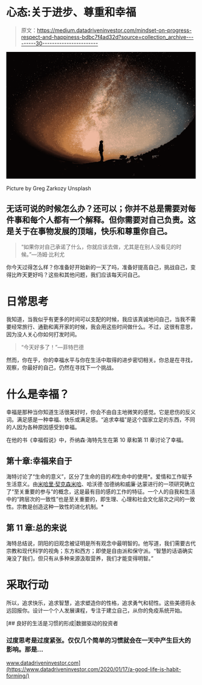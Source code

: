 # 心态:关于进步、尊重和幸福

> 原文：<https://medium.datadriveninvestor.com/mindset-on-progress-respect-and-happiness-bdbc7f4ad32d?source=collection_archive---------30----------------------->

![](img/73e0fa6b211c2914e4896b0f70ef24a2.png)

Picture by Greg Zarkozy Unsplash

## 无话可说的时候怎么办？还可以；你并不总是需要对每件事和每个人都有一个解释。但你需要对自己负责。这是关于在事物发展的顶端，快乐和尊重你自己。

> “如果你对自己承诺了什么，你就应该去做，尤其是在别人没看见的时候。”—汤姆·比利尤

你今天过得怎么样？你准备好开始新的一天了吗，准备好提高自己，挑战自己，变得比昨天更好吗？这些和其他问题，我们应该每天问自己。

# 日常思考

我知道，当我似乎有更多的时间可以支配的时候，我应该真诚地问自己，当我不需要经常旅行、通勤和离开家的时候，我会用这些时间做什么。不过，这很有意思，因为没人关心你如何打发时间。

> “今天好多了！”—菲特巴德

然而，你在乎，你的幸福水平与你在生活中取得的进步密切相关。你总是在寻找，观察，你最好的自己，仍然在寻找下一个挑战。

# 什么是幸福？

幸福是那种当你知道生活很美好时，你会不由自主地微笑的感觉。它是悲伤的反义词。满足感是一种幸福、快乐或满足感。“追求幸福”是这个国家立足的东西，不同的人因为各种原因感受到幸福。

在他的书《幸福假说》中，乔纳森·海特先生在第 10 章和第 11 章讨论了幸福。

## 第十章:幸福来自于

海特讨论了“生命的意义”，区分了生命的目的*和*生命中的使用*。爱情和工作赋予生活意义。由[米哈里·契克森米哈](https://en.wikipedia.org/wiki/Mihaly_Csikszentmihalyi)、哈沃德·加德纳和威廉·达蒙进行的一项研究确立了“至关重要的参与”的概念，这是最有目的感的工作的特征。一个人的自我和生活中的“跨层次的一致性”也是至关重要的，即生理、心理和社会文化层次之间的一致性。宗教是创造这种一致性的进化机制。*

## 第 11 章:总的来说

海特总结说，阴阳的旧观念被证明是所有观念中最明智的。他写道，我们需要古代宗教和现代科学的视角；东方和西方；即使是自由派和保守派。“智慧的话语确实淹没了我们，但只有从多种来源汲取营养，我们才能变得明智。”

# 采取行动

所以，追求快乐，追求智慧，追求塑造你的性格，追求勇气和韧性。这些美德将永远回报你。设计一个个人发展课程，专注于建立自己，从你的免疫系统开始。

[](https://www.datadriveninvestor.com/2020/01/17/a-good-life-is-habit-forming/) [## 良好的生活是习惯的形成|数据驱动的投资者

### 过度思考是过度紧张。仅仅几个简单的习惯就会在一天中产生巨大的影响。那是…

www.datadriveninvestor.com](https://www.datadriveninvestor.com/2020/01/17/a-good-life-is-habit-forming/)